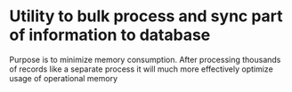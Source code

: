 ﻿# Utility to bulk process and sync part of information to database

Purpose is to minimize memory consumption. After processing thousands of records like a separate process it will much more effectively optimize usage of operational memory
